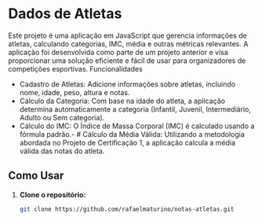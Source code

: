 # Dados de Atletas

Este projeto é uma aplicação em JavaScript que gerencia informações de atletas, calculando categorias, IMC, média e outras métricas relevantes. A aplicação foi desenvolvida como parte de um projeto anterior e visa proporcionar uma solução eficiente e fácil de usar para organizadores de competições esportivas.
Funcionalidades

- Cadastro de Atletas: Adicione informações sobre atletas, incluindo nome, idade, peso, altura e notas.
- Cálculo da Categoria: Com base na idade do atleta, a aplicação determina automaticamente a categoria (Infantil, Juvenil, Intermediário, Adulto ou Sem          categoria).
- Cálculo do IMC: O Índice de Massa Corporal (IMC) é calculado usando a fórmula padrão.- # Cálculo da Média Válida: Utilizando a metodologia abordada no Projeto de Certificação 1, a aplicação calcula a média válida das notas do atleta.

## Como Usar

1. **Clone o repositório:**

   ```bash
   git clone https://github.com/rafaelmaturino/notas-atletas.git




  
